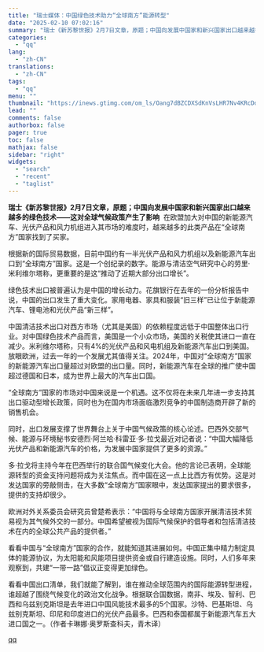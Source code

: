 ```yaml
---
title: "瑞士媒体：中国绿色技术助力“全球南方”能源转型"
date: "2025-02-10 07:02:16"
summary: "瑞士《新苏黎世报》2月7日文章，原题；中国向发展中国家和新兴国家出口越来越多的绿色技术——这对全球气..."
categories:
  - "qq"
lang:
  - "zh-CN"
translations:
  - "zh-CN"
tags:
  - "qq"
menu: ""
thumbnail: "https://inews.gtimg.com/om_ls/Oang7dBZCDXSdKnVsLHR7Nv4KRcDduoUVOJ1fchc0S6jcAA_640360/0"
lead: ""
comments: false
authorbox: false
pager: true
toc: false
mathjax: false
sidebar: "right"
widgets:
  - "search"
  - "recent"
  - "taglist"
---
```


**瑞士《新苏黎世报》2月7日文章，原题；中国向发展中国家和新兴国家出口越来越多的绿色技术——这对全球气候政策产生了影响**  在欧盟加大对中国的新能源汽车、光伏产品和风力机组进入其市场的难度时，越来越多的此类产品在“全球南方”国家找到了买家。

根据新的国际贸易数据，目前中国约有一半光伏产品和风力机组以及新能源汽车出口到“全球南方”国家。这是一个创纪录的数字。能源与清洁空气研究中心的劳里·米利维尔塔称，更重要的是这“推动了近期大部分出口增长”。

绿色技术出口被普遍认为是中国的增长动力。花旗银行在去年的一份分析报告中说，中国的出口发生了重大变化。家用电器、家具和服装“旧三样”已让位于新能源汽车、锂电池和光伏产品“新三样”。

中国清洁技术出口对西方市场（尤其是美国）的依赖程度远低于中国整体出口行业。对中国绿色技术产品而言，美国是一个小众市场，美国的关税使其进口一直在减少。米利维尔塔称，只有4%的光伏产品和风电机组及新能源汽车出口到美国。放眼欧洲，过去一年的一个发展尤其值得关注。2024年，中国对“全球南方”国家的新能源汽车出口量超过对欧盟的出口量。同时，新能源汽车在全球的推广使中国超过德国和日本，成为世界上最大的汽车出口国。

“全球南方”国家的市场对中国来说是一个机遇。这不仅将在未来几年进一步支持其出口驱动型增长政策，同时也为在国内市场面临激烈竞争的中国制造商开辟了新的销售机会。

同时，出口发展支撑了世界舞台上关于中国气候政策的核心论述。巴西外交部气候、能源与环境秘书安德烈·阿兰哈·科雷亚·多·拉戈最近对记者说：“中国大幅降低光伏产品和新能源汽车的价格，为发展中国家提供了更多的资源。”

多·拉戈将主持今年在巴西举行的联合国气候变化大会。他的言论已表明，全球能源转型的资金支持问题将成为关注焦点。而中国在这一点上比西方有优势。这是对发达国家的旁敲侧击，在大多数“全球南方”国家眼中，发达国家提出的要求很多，提供的支持却很少。

欧洲对外关系委员会研究员曾楚希表示：“中国将与全球南方国家开展清洁技术贸易视为其气候外交的一部分。中国希望被视为国际气候保护的倡导者和包括清洁技术在内的全球公共产品的提供者。”

看看中国与“全球南方”国家的合作，就能知道其进展如何。中国正集中精力制定具体的能源协议，为太阳能和风能项目提供资金或自行建造设施。同时，人们多年来观察到，共建“一带一路”倡议正变得更加绿色。

看看中国出口清单，我们就能了解到，谁在推动全球范围内的国际能源转型进程，谁超越了围绕气候变化的政治文化战争。根据联合国数据，南非、埃及、智利、巴西和乌兹别克斯坦是去年进口中国风能技术最多的5个国家。沙特、巴基斯坦、乌兹别克斯坦、印尼和印度进口的光伏产品最多。巴西和泰国都属于新能源汽车五大进口国之一。（作者卡琳娜·奥罗斯查科夫，青木译）

[qq](https://new.qq.com/rain/a/20250210A010II00)
